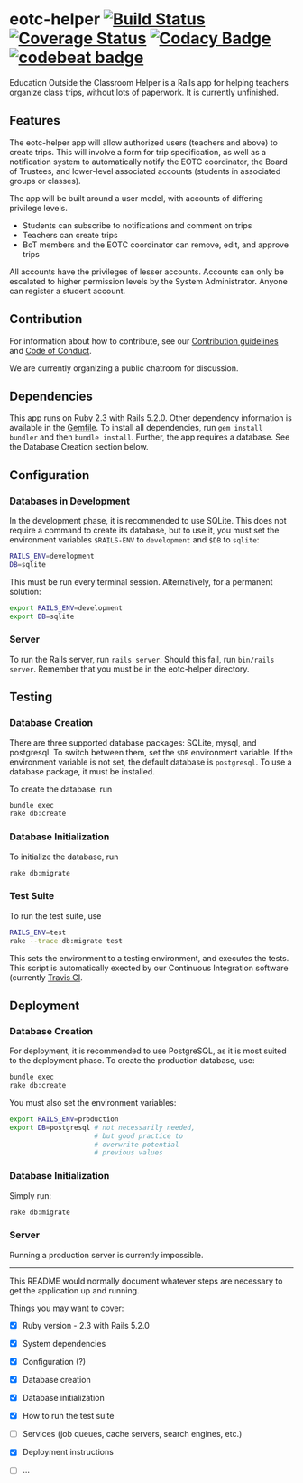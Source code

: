 # eotc-helper [![Build Status](https://travis-ci.org/SpotswoodCollege/eotc-helper.svg?branch=master)](https://travis-ci.org/SpotswoodCollege/eotc-helper) [![Coverage Status](https://coveralls.io/repos/github/SpotswoodCollege/eotc-helper/badge.svg?branch=master)](https://coveralls.io/github/SpotswoodCollege/eotc-helper?branch=master) [![Codacy Badge](https://api.codacy.com/project/badge/Grade/7abad57177164b1ca907c8b0d1d50f53)](https://www.codacy.com/app/microlith57/eotc-helper?utm_source=github.com&utm_medium=referral&utm_content=SpotswoodCollege/eotc-helper&utm_campaign=Badge_Grade) [![codebeat badge](https://codebeat.co/badges/93f88656-53ef-478e-b239-519107b62f82)](https://codebeat.co/projects/github-com-spotswoodcollege-eotc-helper-master)

Education Outside the Classroom Helper is a Rails app for helping teachers organize class trips, without lots of paperwork. It is currently unfinished.

## Features

The eotc-helper app will allow authorized users (teachers and above) to create trips. This will involve a form for trip specification, as well as a notification system to automatically notify the EOTC coordinator, the Board of Trustees, and lower-level associated accounts (students in associated groups or classes).

The app will be built around a user model, with accounts of differing privilege levels.

-   Students can subscribe to notifications and comment on trips
-   Teachers can create trips
-   BoT members and the EOTC coordinator can remove, edit, and approve trips

All accounts have the privileges of lesser accounts. Accounts can only be escalated to higher permission levels by the System Administrator. Anyone can register a student account.

## Contribution

For information about how to contribute, see our [Contribution guidelines](.github/CONTRIBUTING.md) and [Code of Conduct](.github/CODE_OF_CONDUCT.md).

We are currently organizing a public chatroom for discussion.

## Dependencies

This app runs on Ruby 2.3 with Rails 5.2.0. Other dependency information is available in the [Gemfile](Gemfile). To install all dependencies, run `gem install bundler` and then `bundle install`. Further, the app requires a database. See the Database Creation section below.

## Configuration

### Databases in Development

In the development phase, it is recommended to use SQLite. This does not require a command to create its database, but to use it, you must set the environment variables `$RAILS-ENV` to `development` and `$DB` to `sqlite`:

```bash
RAILS_ENV=development
DB=sqlite
```

This must be run every terminal session. Alternatively, for a permanent solution:

```bash
export RAILS_ENV=development
export DB=sqlite
```

### Server

To run the Rails server, run `rails server`. Should this fail, run `bin/rails server`. Remember that you must be in the eotc-helper directory.

## Testing

### Database Creation

There are three supported database packages: SQLite, mysql, and postgresql. To switch between them, set the `$DB` environment variable. If the environment variable is not set, the default database is `postgresql`. To use a database package, it must be installed.

To create the database, run

```bash
bundle exec
rake db:create
```

### Database Initialization

To initialize the database, run

```bash
rake db:migrate
```

### Test Suite

To run the test suite, use

```bash
RAILS_ENV=test
rake --trace db:migrate test
```

This sets the environment to a testing environment, and executes the tests. This script is automatically exected by our Continuous Integration software (currently [Travis CI]((https://travis-ci.org/SpotswoodCollege/eotc-helper)).

## Deployment

### Database Creation

For deployment, it is recommended to use PostgreSQL, as it is most suited to the deployment phase. To create the production database, use:

```bash
bundle exec
rake db:create
```

You must also set the environment variables:

```bash
export RAILS_ENV=production
export DB=postgresql # not necessarily needed,
                     # but good practice to
                     # overwrite potential
                     # previous values
```

### Database Initialization

Simply run:

```bash
rake db:migrate
```

### Server

Running a production server is currently impossible.

* * *

This README would normally document whatever steps are necessary to get the
application up and running.

Things you may want to cover:

-   [x] Ruby version - 2.3 with Rails 5.2.0

-   [x] System dependencies

-   [x] Configuration (?)

-   [x] Database creation

-   [x] Database initialization

-   [x] How to run the test suite

-   [ ] Services (job queues, cache servers, search engines, etc.)

-   [x] Deployment instructions

-   [ ] ...
